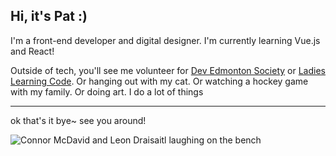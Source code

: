 ## Hi, it's Pat :)

I'm a front-end developer and digital designer. I'm currently learning Vue.js and React!

Outside of tech, you'll see me volunteer for [Dev Edmonton Society](https://www.devedmonton.com) or [Ladies Learning Code](https://www.canadalearningcode.ca/). Or hanging out with my cat. Or watching a hockey game with my family. Or doing art. I do a lot of things

---

ok that's it bye~ see you around!

![Connor McDavid and Leon Draisaitl laughing on the bench](https://media2.giphy.com/media/v1.Y2lkPTc5MGI3NjExM293dnd6d3FpcDlkOHR2aGo5czZhYzhmcmVjOXF0d2J2bmk2bjF5MiZlcD12MV9pbnRlcm5hbF9naWZfYnlfaWQmY3Q9Zw/IeXo2JGArJW0AEuNMy/giphy.gif)
